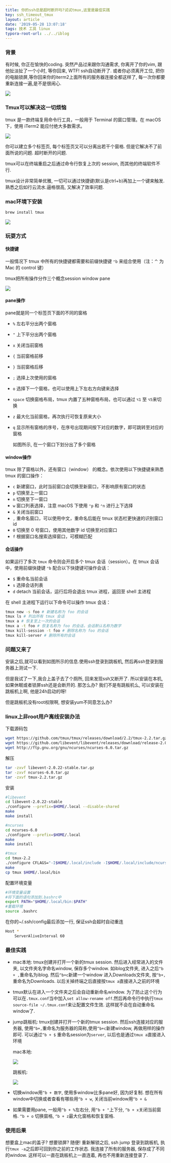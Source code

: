 ```yaml
---
title: 你的ssh总是超时断开吗?试试tmux,这里是最佳实践
key: ssh_timeout_tmux
layout: article
date: '2019-05-28 13:07:18'
tags: 技术 工具 linux
typora-root-url: ../../iblog
---
```


### 背景

有时候, 你正在愉快的coding. 突然产品过来跟你沟通需求, 你离开了你的vim, 跟他扯淡扯了一个小时, 等你回来, WTF! ssh自动断开了.  或者你必须离开工位, 把你的电脑锁屏,等你回来你的iterm2上面所有的服务器连接全都这样了, 每一次你都要重新连接一遍,是不是很闹心.

![](http://psf4tlwcj.bkt.clouddn.com/img/image-20190528150058804.png)

### Tmux可以解决这一切烦恼

tmux 是一款终端复用命令行工具，一般用于 Terminal 的窗口管理。在 macOS 下，使用 iTerm2 能应付绝大多数需求。

![](http://psf4tlwcj.bkt.clouddn.com/img/image-20190528131724179.png)

你可以建立多个标签页, 每个标签页又可以分离出若干个窗格. 但是它解决不了前面所说的问题. 超时断开的问题.

tmux可以在终端重启之后通过命令行恢复上次的 session, 而其他的终端软件不行.

tmux设计非常简单优雅, 一切可以通过快捷键(默认是ctrl+b)再加上一个键来触发. 熟悉之后如行云流水.逼格很高, 又解决了效率问题.

### mac环境下安装

```bash
brew install tmux
```

![](http://psf4tlwcj.bkt.clouddn.com/img/image-20190528132301703.png)



### 玩耍方式

#### 快捷键

一般情况下 tmux 中所有的快捷键都需要和前缀快捷键 `⌃b` 来组合使用（注：⌃ 为 Mac 的 control 键）

tmux把所有操作分作三个概念session  window  pane

![](http://psf4tlwcj.bkt.clouddn.com/img/image-20190528140500234.png)

####    pane操作

pane就是同一个标签页下面的不同的窗格

- `%` 左右平分出两个窗格

- `"` 上下平分出两个窗格

- `x` 关闭当前窗格

- `{` 当前窗格前移

- `}` 当前窗格后移

- `;` 选择上次使用的窗格

- `o` 选择下一个窗格，也可以使用上下左右方向键来选择

- `space` 切换窗格布局，tmux 内置了五种窗格布局，也可以通过 `⌥1` 至 `⌥5`来切换

- `z` 最大化当前窗格，再次执行可恢复原来大小

- `q` 显示所有窗格的序号，在序号出现期间按下对应的数字，即可跳转至对应的窗格

  如图所示, 在一个窗口下划分出了多个窗格

#### window操作

tmux 除了窗格以外，还有窗口（window） 的概念。依次使用以下快捷键来熟悉 tmux 的窗口操作：

- `c` 新建窗口，此时当前窗口会切换至新窗口，不影响原有窗口的状态
- `p` 切换至上一窗口
- `n` 切换至下一窗口
- `w` 窗口列表选择，注意 macOS 下使用 `⌃p` 和 `⌃n` 进行上下选择
- `&` 关闭当前窗口
- `,` 重命名窗口，可以使用中文，重命名后能在 tmux 状态栏更快速的识别窗口 id
- `0` 切换至 0 号窗口，使用其他数字 id 切换至对应窗口
- `f` 根据窗口名搜索选择窗口，可模糊匹配

#### 会话操作

如果运行了多次 `tmux` 命令则会开启多个 tmux 会话（session）。在 tmux 会话中，使用前缀快捷键 `⌃b` 配合以下快捷键可操作会话：

- `$` 重命名当前会话
- `s` 选择会话列表
- `d` detach 当前会话，运行后将会退出 tmux 进程，返回至 shell 主进程

在 shell 主进程下运行以下命令可以操作 tmux 会话：

```bash
tmux new -s foo # 新建名称为 foo 的会话
tmux ls # 列出所有 tmux 会话
tmux a # 恢复至上一次的会话
tmux a -t foo # 恢复名称为 foo 的会话，会话默认名称为数字
tmux kill-session -t foo # 删除名称为 foo 的会话
tmux kill-server # 删除所有的会话
```



### 问题又来了

安装之后,就可以看到如图所示的信息.使用ssh登录到跳板机, 然后再ssh登录到服务器上测试一下.

但是我试了一下,我合上盖子去了个厕所, 回来发现ssh又断开了. 所以安装在本机, 如果休眠或者锁屏ssh还是会断开的. 那怎么办? 我们不是有跳板机么, 可以安装在跳板机上啊, 他是24h启动的呀!

但是跳板机没有root权限啊, 想安装yum不同意怎么办?

### linux上非root用户离线安装办法

下载源码包

```bash
wget https://github.com/tmux/tmux/releases/download/2.2/tmux-2.2.tar.gz
wget https://github.com/libevent/libevent/releases/download/release-2.0.22-stable/libevent-2.0.22-stable.tar.gz
wget http://ftp.gnu.org/gnu/ncurses/ncurses-6.0.tar.gz
```

解压

```bash
tar -zxvf libevent-2.0.22-stable.tar.gz
tar -zxvf ncurses-6.0.tar.gz
tar -zxvf tmux-2.2.tar.gz
```

安装

```bash
#libevent
cd libevent-2.0.22-stable
./configure --prefix=$HOME/.local --disable-shared
make
make install

#ncurses
cd ncurses-6.0
./configure --prefix=$HOME/.local
make
make install

#tmux
cd tmux-2.2
./configure CFLAGS="-I$HOME/.local/include -I$HOME/.local/include/ncurses" LDFLAGS="-L$HOME/.local/lib -L$HOME/.local/include/ncurses -L$HOME/.local/include" --prefix=$HOME/.local
make
cp tmux $HOME/.local/bin
```

配置环境变量

```bash
#环境变量设置
#将下面的语句添加到.bashrc中
export PATH="$HOME/.local/bin:$PATH"
#重载环境
source .bashrc
```

在你的~/.ssh/config最后添加一行, 保证ssh会超时自动重连

```bash
Host *
    ServerAliveInterval 60
```

### 最佳实践

- mac本地: tmux创建并打开一个新的tmux session. 然后进入经常进入的文件夹, 以文件夹名字命名window, 保存多个window. 如iblog文件夹, 进入之后`^b + ,`重命名为iblog. 然后`^b+c`新建一个window 进入Downloads文件夹, 按`^b+,`重命名为Downloads. 以后关掉终端之后直接按`tmux a`直接进入之前的环境

- tmux默认在进入一个文件夹之后会自动重新命名window. 为了防止这个行为可以在`.tmux.conf`当中加入`set allow-rename off`.然后再命令行中执行`tmux source-file ~/.tmux.conf`来让配置文件生效. 这样就不会在自动重命名window了.

- jump跳板机: tmux创建并打开一个新的tmux session. 然后ssh连接对应的服务器, 使用`^b+,`重命名为服务器的简称,使用`^b+c`新建window, 再做用样的操作即可. 可以通过`^b + $` 重命名session为`server`, 以后也是通过`tmux a`直接进入环境

  mac本地:

  ![](http://psf4tlwcj.bkt.clouddn.com/img/image-20190528151120270.png)

  跳板机:

  ![](http://psf4tlwcj.bkt.clouddn.com/img/image-20190528151146477.png)

  

- 切换window用`^b + 数字`, 使用多window比多pane好, 因为好复制. 想在所有window中切换或者查看有哪些用`^b + w`, 关闭当前window用`^b + &`

- 如果需要用pane, 一般用`^b + %`左右分, 用`^b + "`上下分, `^b + x`关闭当前窗格. `^b + o` 切换窗格, `^b + z`最大化窗格和恢复窗格.

### 使用后果

想要盒上mac的盖子? 想要锁屏? 随便!  重新解锁之后, ssh jump 登录到跳板机, 执行`tmux -a`之后即可回到你之前的工作状态. 我连接了所有的服务器, 保存成了不同的window. 这样可以一直在跳板机上一直连着, 再也不用重新连接登录了.

